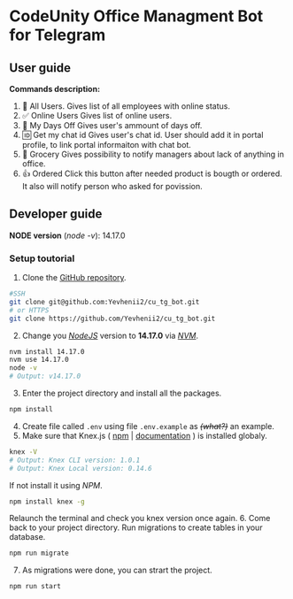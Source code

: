 # CodeUnity Office Managment Bot for Telegram

## User guide

**Commands description:**

1. 👤 All Users.
   Gives list of all employees with online status.
2. ✅ Online Users
   Gives list of online users.
3. 🤟 My Days Off
   Gives user's ammount of days off.
4. 🆔 Get my chat id
   Gives user's chat id. User should add it in portal profile, to link portal informaiton with chat bot.
5. 👜 Grocery
   Gives possibility to notify managers about lack of anything in office.
6. 👍 Ordered
   Click this button after needed product is bougth or ordered. It also will notify person who asked for povission.

## Developer guide

**NODE version** (_node -v_): 14.17.0

### Setup toutorial
1. Clone the [GitHub repository](https://github.com/Yevhenii2/cu_tg_bot "GitHub repository").
```bash
#SSH
git clone git@github.com:Yevhenii2/cu_tg_bot.git
# or HTTPS
git clone https://github.com/Yevhenii2/cu_tg_bot.git
```
2. Change you *[NodeJS](https://nodejs.org/ "NodeJS")* version to **14.17.0** via *[NVM](https://github.com/nvm-sh/nvm "NVM")*.
```bash
nvm install 14.17.0
nvm use 14.17.0
node -v
# Output: v14.17.0
```
3. Enter the project directory and install all the packages.
```bash
npm install
```
4. Create file called `.env` using file `.env.example` as ~~*(what?)*~~ an example.
5. Make sure that Knex.js ( [npm](https://www.npmjs.com/package/knex "npm") | [documentation](https://knexjs.org/ "documentation") ) is installed globaly.
```bash
knex -V
# Output: Knex CLI version: 1.0.1
# Output: Knex Local version: 0.14.6
```
If not install it using *NPM*.
```bash
npm install knex -g
```
Relaunch the terminal and check you knex version once again.
6. Come back to your project directory. Run migrations to create tables in your database.
```bash
npm run migrate
```
7. As migrations were done, you can strart the project.
```bash
npm run start
```




